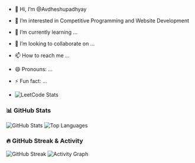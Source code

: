 - 👋 Hi, I’m @Avdheshupadhyay
- 👀 I’m interested in Competitive Programming and Website Development
- 🌱 I’m currently learning ...
- 💞️ I’m looking to collaborate on ...
- 📫 How to reach me ...
- 😄 Pronouns: ...
- ⚡ Fun fact: ...

- ![LeetCode Stats](https://leetcard.jacoblin.cool/itz_Avdhesh?theme=light&font=Karma&ext=activity)

### 📊 GitHub Stats
![GitHub Stats](https://github-readme-stats.vercel.app/api?username=Avdheshupadhyay&show_icons=true&theme=radical)
![Top Languages](https://github-readme-stats.vercel.app/api/top-langs/?username=Avdheshupadhyay&layout=compact&theme=radical)
### 🔥 GitHub Streak & Activity
![GitHub Streak](https://github-readme-streak-stats.herokuapp.com/?user=Avdheshupadhyay&theme=radical)
![Activity Graph](https://github-readme-activity-graph.vercel.app/graph?username=Avdheshupadhyay&theme=react-dark)





<!---
Avdheshupadhyay/Avdheshupadhyay is a ✨ special ✨ repository because its `README.md` (this file) appears on your GitHub profile.
You can click the Preview link to take a look at your changes.
--->
